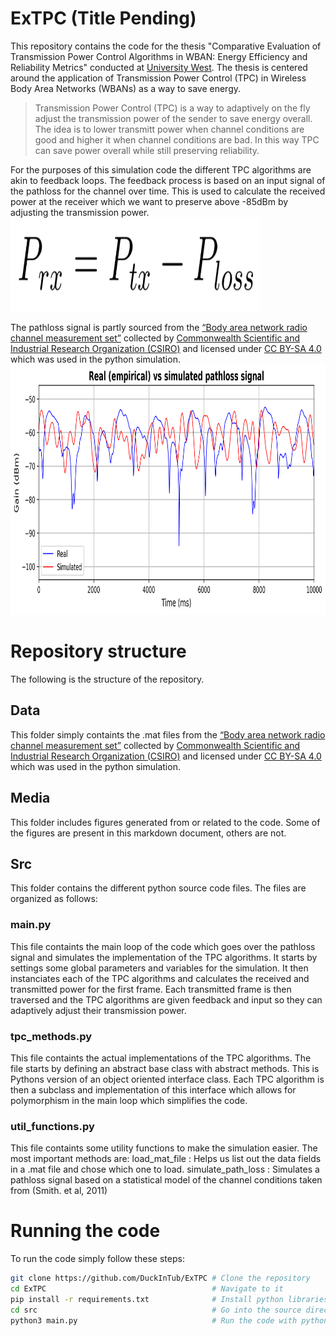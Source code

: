 # ExTPC (Title Pending)

This repository contains the code for the thesis "Comparative Evaluation of Transmission Power Control Algorithms in WBAN: Energy Efficiency and Reliability Metrics" conducted at [University West](https://www.hv.se/en/).
The thesis is centered around the application of Transmission Power Control (TPC) in Wireless Body Area Networks (WBANs) as a way to save energy.

> Transmission Power Control (TPC) is a way to adaptively on the fly adjust the transmission power of the sender to save energy overall.
> The idea is to lower transmitt power when channel conditions are good and higher it when channel conditions are bad.
> In this way TPC can save power overall while still preserving reliability.

For the purposes of this simulation code the different TPC algorithms are akin to feedback loops.
The feedback process is based on an input signal of the pathloss for the channel over time. 
This is used to calculate the received power at the receiver which we want to preserve above -85dBm by adjusting the transmission power.
<img src="media/equation.png" alt="Equation used for the feedback loop" width="400" height="150">

The pathloss signal is partly sourced from  the [“Body area network radio channel measurement set”](https://data.csiro.au/collection/csiro:18350v1) collected by 
[Commonwealth Scientific and Industrial Research Organization (CSIRO)](https://data.csiro.au/) and licensed under [CC BY-SA 4.0](https://creativecommons.org/licenses/by-sa/4.0/) which was used in the python simulation. 
<img src="media/real_vs_simulated.png" alt="Real vs simulated path loss signal" width="1000" height="400">

# Repository structure
The following is the structure of the repository.

## Data
This folder simply containts the .mat files from the [“Body area network radio channel measurement set”](https://data.csiro.au/collection/csiro:18350v1) collected by 
[Commonwealth Scientific and Industrial Research Organization (CSIRO)](https://data.csiro.au/) and licensed under [CC BY-SA 4.0](https://creativecommons.org/licenses/by-sa/4.0/) which was used in the python simulation.
## Media
This folder includes figures generated from or related to the code. Some of the figures are present in this markdown document, others are not.
## Src
This folder contains the different python source code files. The files are organized as follows:

### main.py
This file containts the main loop of the code which goes over the pathloss signal and simulates the implementation of the TPC algorithms.
It starts by settings some global parameters and variables for the simulation.
It then instanciates each of the TPC algorithms and calculates the received and transmitted power for the first frame.
Each transmitted frame is then traversed and the TPC algorithms are given feedback and input so they can adaptively adjust their transmission power.

### tpc_methods.py
This file containts the actual implementations of the TPC algorithms.
The file starts by defining an abstract base class with abstract methods. This is Pythons version of an object oriented interface class.
Each TPC algorithm is then a subclass and implementation of this interface which allows for polymorphism in the main loop which simplifies the code.

### util_functions.py
This file containts some utility functions to make the simulation easier. The most important methods are:
load_mat_file
: Helps us list out the data fields in a .mat file and chose which one to load.
simulate_path_loss
: Simulates a pathloss signal based on a statistical model of the channel conditions taken from (Smith. et al, 2011)

# Running the code
To run the code simply follow these steps:

```bash
git clone https://github.com/DuckInTub/ExTPC # Clone the repository
cd ExTPC                                     # Navigate to it
pip install -r requirements.txt              # Install python libraries
cd src                                       # Go into the source directory
python3 main.py                              # Run the code with python
```